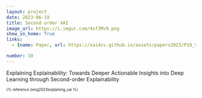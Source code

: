 ```yaml
---
layout: project
date: 2023-06-19
title: Second order XAI
image_url: https://i.imgur.com/4sfJMv9.png
show_in_home: True
links:
  - {name: Paper, url: https://xai4cv.github.io/assets/papers2023/P19_SOXAI.pdf}

number: 10
---
```

Explaining Explainability: Towards Deeper Actionable Insights into Deep Learning through Second-order Explainability

<sub><sup>{% reference zeng2023explaining_xai %}</sup></sub>